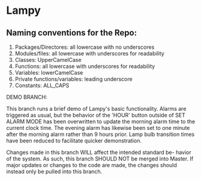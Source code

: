 Lampy
======


Naming conventions for the Repo:
--------------------------------
1. Packages/Directores: all lowercase with no underscores
2. Modules/files:       all lowercase with underscores for readability
3. Classes:             UpperCamelCase
4. Functions:           all lowercase with underscores for readability
5. Variables:           lowerCamelCase
5. Private functions/variables: leading underscore
6. Constants:           ALL_CAPS

DEMO BRANCH: 

This branch runs a brief demo of Lampy's basic functionality.
Alarms are triggered as usual, but the behavior of the 'HOUR'
button outside of SET ALARM MODE has been overwritten to update
the morning alarm time to the current clock time. The evening
alarm has likewise been set to one minute after the morning alarm
rather than 9 hours prior. Lamp bulb transition times have been
reduced to facilitate quicker demonstration.

Changes made in this branch WILL affect the intended standard be-
havior of the system. As such, this branch SHOULD NOT be merged into
Master. If major updates or changes to the code are made, the changes
should instead only be pulled into this branch.
